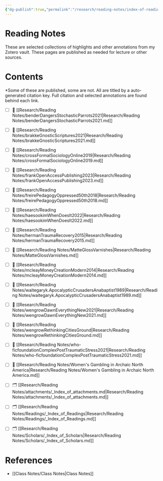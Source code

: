 ```yaml
---
{"dg-publish":true,"permalink":"/research/reading-notes/index-of-reading-notes/","tags":["MOC","gardenEntry"]}
---
```


# Reading Notes
These are selected collections of highlights and other annotations from my Zotero vault. These pages are published as needed for lecture or other sources.

# Contents
*Some of these are published, some are not. All are titled by a auto-generated citation key.  Full citation and selected annotations are found behind each link. 


- [ ] 📄 [[Research/Reading Notes/benderDangersStochasticParrots2021\|Research/Reading Notes/benderDangersStochasticParrots2021.md]]
- [ ] 📄 [[Research/Reading Notes/brakkeGnosticScriptures2021\|Research/Reading Notes/brakkeGnosticScriptures2021.md]]
- [ ] 📄 [[Research/Reading Notes/crossFormalSociologyOnline2019\|Research/Reading Notes/crossFormalSociologyOnline2019.md]]
- [ ] 📄 [[Research/Reading Notes/frankOpenAccessPublishing2023\|Research/Reading Notes/frankOpenAccessPublishing2023.md]]
- [ ] 📄 [[Research/Reading Notes/freirePedagogyOppressed50th2018\|Research/Reading Notes/freirePedagogyOppressed50th2018.md]]
- [ ] 📄 [[Research/Reading Notes/haesookimWhenDoesIt2022\|Research/Reading Notes/haesookimWhenDoesIt2022.md]]
- [ ] 📄 [[Research/Reading Notes/hermanTraumaRecovery2015\|Research/Reading Notes/hermanTraumaRecovery2015.md]]
- [ ] 📄 [[Research/Reading Notes/MatteGlossVarnishes\|Research/Reading Notes/MatteGlossVarnishes.md]]
- [ ] 📄 [[Research/Reading Notes/mcleayMoneyCreationModern2014\|Research/Reading Notes/mcleayMoneyCreationModern2014.md]]
- [ ] 📄 [[Research/Reading Notes/waitegaryk.ApocalypticCrusadersAnabaptist1989\|Research/Reading Notes/waitegaryk.ApocalypticCrusadersAnabaptist1989.md]]
- [ ] 📄 [[Research/Reading Notes/wengrowDawnEverythingNew2021\|Research/Reading Notes/wengrowDawnEverythingNew2021.md]]
- [ ] 📄 [[Research/Reading Notes/wengrowRethinkingCitiesGround\|Research/Reading Notes/wengrowRethinkingCitiesGround.md]]
- [ ] 📄 [[Research/Reading Notes/who-ficfoundationComplexPostTraumaticStress2021\|Research/Reading Notes/who-ficfoundationComplexPostTraumaticStress2021.md]]
- [ ] 📄 [[Research/Reading Notes/Women's Gambling in Archaic North America\|Research/Reading Notes/Women's Gambling in Archaic North America.md]]
- [ ] 🗂️ [[Research/Reading Notes/attachments/_Index_of_attachments.md\|Research/Reading Notes/attachments/_Index_of_attachments.md]]
- [ ] 🗂️ [[Research/Reading Notes/Readings/_Index_of_Readings\|Research/Reading Notes/Readings/_Index_of_Readings.md]]
- [ ] 🗂️ [[Research/Reading Notes/Scholars/_Index_of_Scholars\|Research/Reading Notes/Scholars/_Index_of_Scholars.md]]


# References
- [[Class Notes/Class Notes\|Class Notes]]